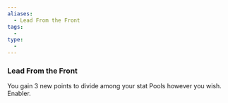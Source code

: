 ```yaml
---
aliases:
  - Lead From the Front
tags:
  - 
type:
  - 
---
```

### Lead From the Front

You gain 3 new points to divide among your stat Pools however you wish. Enabler.